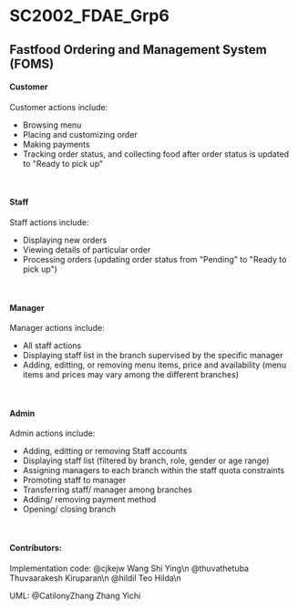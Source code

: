 # SC2002_FDAE_Grp6 
## Fastfood Ordering and Management System (FOMS)

#### Customer
Customer actions include:
- Browsing menu
- Placing and customizing order
- Making payments
- Tracking order status, and collecting food after order status is updated to "Ready to pick up"

<br>

#### Staff
Staff actions include:
- Displaying new orders
- Viewing details of particular order
- Processing orders (updating order status from "Pending" to "Ready to pick up")

<br>

#### Manager
Manager actions include:
- All staff actions
- Displaying staff list in the branch supervised by the specific manager
- Adding, editting, or removing menu items, price and availability (menu items and prices may vary among the different branches)

<br>

#### Admin
Admin actions include:
- Adding, editting or removing Staff accounts
- Displaying staff list (filtered by branch, role, gender or age range)
- Assigning managers to each branch within the staff quota constraints
- Promoting staff to manager
- Transferring staff/ manager among branches
- Adding/ removing payment method
- Opening/ closing branch

<br>

#### Contributors:
Implementation code: 
@cjkejw Wang Shi Ying\n
@thuvathetuba Thuvaarakesh Kiruparan\n
@hildil Teo Hilda\n

UML:
@CatilonyZhang Zhang Yichi




